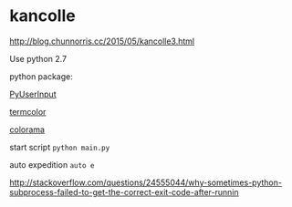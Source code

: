 # kancolle

http://blog.chunnorris.cc/2015/05/kancolle3.html

Use python 2.7

python package:

[PyUserInput](https://github.com/SavinaRoja/PyUserInput)

[termcolor](https://pypi.python.org/pypi/termcolor)

[colorama](https://pypi.python.org/pypi/colorama)

start script ``python main.py``

auto expedition ``auto e``


http://stackoverflow.com/questions/24555044/why-sometimes-python-subprocess-failed-to-get-the-correct-exit-code-after-runnin
